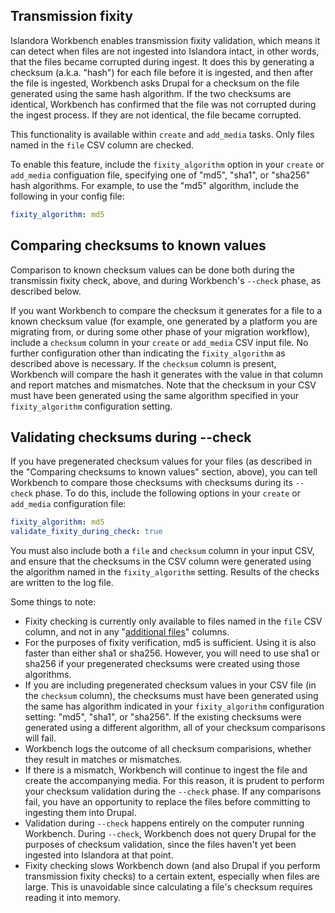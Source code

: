 ## Transmission fixity

Islandora Workbench enables transmission fixity validation, which means it can detect when files are not ingested into Islandora intact, in other words, that the files became corrupted during ingest. It does this by generating a checksum (a.k.a. "hash") for each file before it is ingested, and then after the file is ingested, Workbench asks Drupal for a checksum on the file generated using the same hash algorithm. If the two checksums are identical, Workbench has confirmed that the file was not corrupted during the ingest process. If they are not identical, the file became corrupted.

This functionality is available within `create` and `add_media` tasks. Only files named in the `file` CSV column are checked.

To enable this feature, include the `fixity_algorithm` option in your `create` or `add_media` configuation file, specifying one of "md5", "sha1", or "sha256" hash algorithms. For example, to use the "md5" algorithm, include the following in your config file:

```yaml
fixity_algorithm: md5
```

## Comparing checksums to known values

Comparison to known checksum values can be done both during the transmissin fixity check, above, and during Workbench's `--check` phase, as described below.

If you want Workbench to compare the checksum it generates for a file to a known checksum value (for example, one generated by a platform you are migrating from, or during some other phase of your migration workflow), include a `checksum` column in your `create` or `add_media` CSV input file. No further configuration other than indicating the `fixity_algorithm` as described above is necessary. If the `checksum` column is present, Workbench will compare the hash it generates with the value in that column and report matches and mismatches. Note that the checksum in your CSV must have been generated using the same algorithm specified in your `fixity_algorithm` configuration setting.

## Validating checksums during --check

If you have pregenerated checksum values for your files (as described in the "Comparing checksums to known values" section, above), you can tell Workbench to compare those checksums with checksums during its `--check` phase. To do this, include the following options in your `create` or `add_media` configuration file:

```yaml
fixity_algorithm: md5
validate_fixity_during_check: true
```

You must also include both a `file` and `checksum` column in your input CSV, and ensure that the checksums in the CSV column were generated using the algorithm named in the `fixity_algorithm` setting. Results of the checks are written to the log file.

Some things to note:

* Fixity checking is currently only available to files named in the `file` CSV column, and not in any "[additional files](/islandora_workbench_docs/adding_multiple_media/)" columns.
* For the purposes of fixity verification, md5 is sufficient. Using it is also faster than either sha1 or sha256. However, you will need to use sha1 or sha256 if your pregenerated checksums were created using those algorithms.
* If you are including pregenerated checksum values in your CSV file (in the `checksum` column), the checksums must have been generated using the same has algorithm indicated in your `fixity_algorithm` configuration setting: "md5", "sha1", or "sha256". If the existing checksums were generated using a different algorithm, all of your checksum comparisons will fail.
* Workbench logs the outcome of all checksum comparisions, whether they result in matches or mismatches.
* If there is a mismatch, Workbench will continue to ingest the file and create the accompanying media. For this reason, it is prudent to perform your checksum validation during the `--check` phase. If any comparisons fail, you have an opportunity to replace the files before committing to ingesting them into Drupal.
* Validation during `--check` happens entirely on the computer running Workbench. During `--check`, Workbench does not query Drupal for the purposes of checksum validation, since the files haven't yet been ingested into Islandora at that point.
* Fixity checking slows Workbench down (and also Drupal if you perform transmission fixity checks) to a certain extent, especially when files are large. This is unavoidable since calculating a file's checksum requires reading it into memory.
